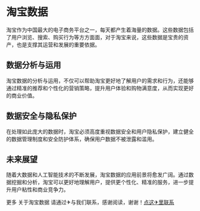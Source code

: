 # 淘宝数据

淘宝作为中国最大的电子商务平台之一，每天都产生着海量的数据。这些数据包括了用户浏览、搜索、购买行为等方方面面，对于淘宝来说，这些数据是宝贵的资产，也是支撑其运营和发展的重要依据。

## 数据分析与运用
淘宝数据的分析与运用，不仅可以帮助淘宝更好地了解用户的需求和行为，还能够通过精准的推荐和个性化的营销策略，提升用户体验和购物满意度，从而实现更好的商业价值。

## 数据安全与隐私保护
在处理如此庞大的数据时，淘宝必须高度重视数据安全和用户隐私保护，建立健全的数据管理制度和安全防护体系，确保用户数据不被泄露和滥用。

## 未来展望
随着大数据和人工智能技术的不断发展，淘宝数据的应用前景将愈发广阔。通过数据挖掘和分析，淘宝可以更好地理解用户，提供更个性化、精准的服务，进一步提升用户粘性和商业竞争力。

更多 关于淘宝数据 请通过✈与我们联系，感谢阅读，谢谢！[点这✈里联系](https://abc.k02.cc)